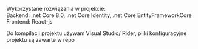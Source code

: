 Wykorzystane rozwiązania w projekcie:  
  Backend: .net Core 8.0, .net Core Identity, .net Core EntityFrameworkCore  
  Frontend: React-js

Do kompilacji projektu używam Visual Studio/ Rider, pliki konfiguracyjne projektu są zawarte w repo
